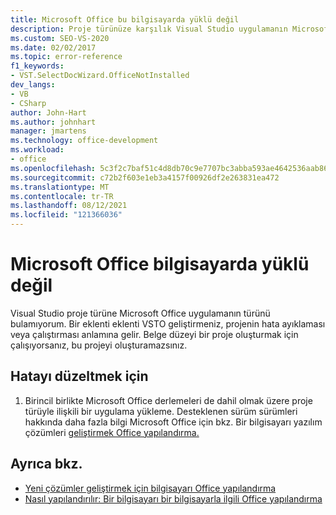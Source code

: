 ```yaml
---
title: Microsoft Office bu bilgisayarda yüklü değil
description: Proje türünüze karşılık Visual Studio uygulamanın Microsoft Office ne yapacaklarını öğrenin.
ms.custom: SEO-VS-2020
ms.date: 02/02/2017
ms.topic: error-reference
f1_keywords:
- VST.SelectDocWizard.OfficeNotInstalled
dev_langs:
- VB
- CSharp
author: John-Hart
ms.author: johnhart
manager: jmartens
ms.technology: office-development
ms.workload:
- office
ms.openlocfilehash: 5c3f2c7baf51c4d8db70c9e7707bc3abba593ae4642536aab863b4da377e3e3e
ms.sourcegitcommit: c72b2f603e1eb3a4157f00926df2e263831ea472
ms.translationtype: MT
ms.contentlocale: tr-TR
ms.lasthandoff: 08/12/2021
ms.locfileid: "121366036"
---
```

# <a name="microsoft-office-is-not-installed-on-the-computer"></a>Microsoft Office bilgisayarda yüklü değil
  Visual Studio proje türüne Microsoft Office uygulamanın türünü bulamıyorum. Bir eklenti eklenti VSTO geliştirmeniz, projenin hata ayıklaması veya çalıştırması anlamına gelir. Belge düzeyi bir proje oluşturmak için çalışıyorsanız, bu projeyi oluşturamazsınız.

## <a name="to-correct-the-error"></a>Hatayı düzeltmek için

1. Birincil birlikte Microsoft Office derlemeleri de dahil olmak üzere proje türüyle ilişkili bir uygulama yükleme. Desteklenen sürüm sürümleri hakkında daha fazla bilgi Microsoft Office için bkz. Bir bilgisayarı yazılım çözümleri [geliştirmek Office yapılandırma.](../vsto/configuring-a-computer-to-develop-office-solutions.md)

## <a name="see-also"></a>Ayrıca bkz.
- [Yeni çözümler geliştirmek için bilgisayarı Office yapılandırma](../vsto/configuring-a-computer-to-develop-office-solutions.md)
- [Nasıl yapılandırılır: Bir bilgisayarı bir bilgisayarla ilgili Office yapılandırma](../vsto/how-to-configure-a-computer-to-develop-office-solutions.md)
